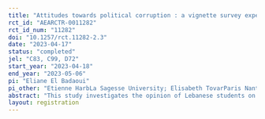 ```yaml
---
title: "Attitudes towards political corruption : a vignette survey experiment on Lebanese students"
rct_id: "AEARCTR-0011282"
rct_id_num: "11282"
doi: "10.1257/rct.11282-2.3"
date: "2023-04-17"
status: "completed"
jel: "C83, C99, D72"
start_year: "2023-04-18"
end_year: "2023-05-06"
pi: "Eliane El Badaoui"
pi_other: "Etienne HarbLa Sagesse University; Elisabeth TovarParis Nanterre University"
abstract: "This study investigates the opinion of Lebanese students on the attitudes towards corruption in a general parliamentary election. Using a vignette experiment, we explore the causal effects of i) the nature of corruption, ii) the nature of the voter’s prize, iii) factors of proximity with the respondent. Using an individual post-vignette survey, we explore how attitudes towards corruption is associated with the respondents’ socio-demographic characteristics and attitudinal opinions."
layout: registration
---
```


